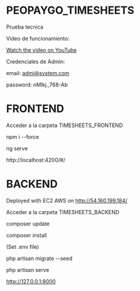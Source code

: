 # PEOPAYGO_TIMESHEETS
Prueba tecnica 



Video de funcionamiento:

[Watch the video on YouTube](https://youtu.be/gqcVp00PuB0)




Credenciales de Admin:

email: admi@system.com

password: nMlkj.,768-Ab



# FRONTEND
Acceder a la carpeta TIMESHEETS_FRONTEND

npm i --force

ng serve

http://localhost:4200/#/

# BACKEND

Deployed with EC2 AWS on http://54.160.199.184/

Acceder a la carpeta TIMESHEETS_BACKEND

composer update

composer install

(Set .env file)

php artisan migrate --seed

php artisan serve

http://127.0.0.1:8000


